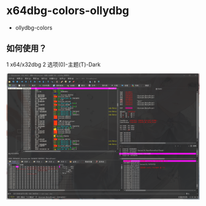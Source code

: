# x64dbg-colors-ollydbg
- ollydbg-colors
## 如何使用？
  
1 x64/x32dbg
2 选项(0)-主题(T)-Dark


![image](https://github.com/XLjiangA/x64dbg-colors-ollydbg/blob/main/20210907230112.png)
